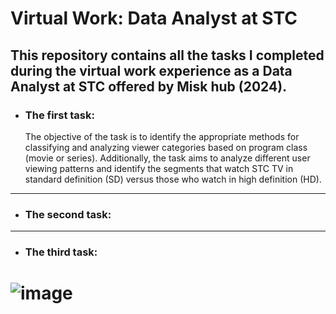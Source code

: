 # **Virtual Work: Data Analyst at STC**
## This repository contains all the tasks I completed during the virtual work experience as a Data Analyst at STC offered by Misk hub (2024).
* ### The first task:
    The objective of the task is to identify the appropriate methods for classifying and analyzing viewer categories based on program class (movie or series). Additionally, the task aims to analyze different user viewing patterns and identify the segments that watch STC TV in standard definition (SD) versus those who watch in high definition (HD).
-----------------------------
* ### The second task:

----------------------------
* ### The third task:


# ![image](https://github.com/Norah-Alsalhi/VirtualWork-Data-Analyst-at-STC-Misk/assets/109601713/e209dda4-1e29-4fd5-8907-e8dfc0f27838)

